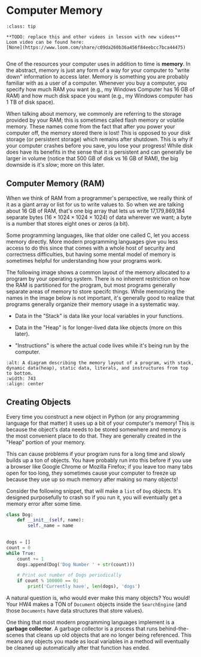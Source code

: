 # Computer Memory

```{admonition} Tip
:class: tip

**TODO: replace this and other videos in lesson with new videos**
Loom video can be found here:
[None](https://www.loom.com/share/c09da260b36a456f84eebcc7bca44475)


```

One of the resources your computer uses in addition to time is **memory**. In the abstract, memory is just any form of a way for your computer to "write down" information to access later. Memory is something you are probably familiar with as a user of a computer. Whenever you buy a computer, you specify how much RAM you want (e.g., my Windows Computer has 16 GB of RAM) and how much disk space you want (e.g., my Windows computer has 1 TB of disk space).  

When talking about memory, we commonly are referring to the storage provided by your RAM; this is sometimes called flash memory or volatile memory. These names come from the fact that after you power your computer off, the memory stored there is lost! This is opposed to your disk storage (or persistent storage) which remains after shutdown. This is why if your computer crashes before you save, you lose your progress! While disk does have its benefits in the sense that it is persistent and can generally be larger in volume (notice that 500 GB of disk vs 16 GB of RAM), the big downside is it's *slow*; more on this later.  

##  Computer Memory (RAM)  

When we think of RAM from a programmer's perspective, we really think of it as a giant array or list for us to write values to. So when we are talking about 16 GB of RAM, that's one big array that lets us write 17,179,869,184  separate bytes ($16 \times 1024 \times 1024 \times 1024$) of data wherever we want;  a byte is a number that stores eight ones or zeros (a bit).  

Some programming languages, like that older one called C, let you access memory directly. More modern programming languages give you less access to do this since that comes with a whole host of security and correctness difficulties, but having some mental model of memory is sometimes helpful for understanding how your programs work.  

The following image shows a common layout of the memory allocated to a program by your operating system. There is no inherent restriction on how the RAM is partitioned for the program, but most programs generally separate areas of memory to store specifc things. While memorizing the names in the image below is not important, it's generally good to realize that programs generally organize their memory usage in a systematic way.  

-  Data in the "Stack" is data like your local variables in your functions.  

-  Data in the "Heap" is for longer-lived data like objects (more on this later).  

-  "Instructions" is where the actual code lives while it's being run by the computer.  


```{image} https://static.us.edusercontent.com/files/hdSccOqAQu0ag6gG1JNH4HZx
:alt: A diagram describing the memory layout of a program, with stack, dynamic data(heap), static data, literals, and instructures from top to bottom.
:width: 743
:align: center
```

##  Creating Objects  

Every time you construct a new object in Python (or any programming language for that matter) it uses up a bit of your computer's memory! This is because the object's data needs to be stored somewhere and memory is the most convenient place to do that. They are generally created in the "Heap" portion of your memory.  

This can cause problems if your program runs for a long time and slowly builds up a ton of objects. You have probably run into this before if you use a browser like Google Chrome or Mozilla Firefox; if you leave too many tabs open for too long, they sometimes cause your computer to freeze up because they use up so much memory after making so many objects!  

Consider the following snippet, that will make a `list` of `Dog` objects. It's designed purposefully to crash so if you run it, you will eventually get a memory error after some time.

```python
class Dog:
    def __init__(self, name):
        self._name = name
        

dogs = []
count = 0
while True:
    count += 1
    dogs.append(Dog('Dog Number ' + str(count)))

    # Print out number of Dogs periodically
    if count % 100000 == 0:
        print('Currently have', len(dogs), 'dogs')
```

A natural question is, who would ever make this many objects? You would! Your HW4 makes a TON of `Document` objects inside the `SearchEngine` (and those `Documents` have data structures that store values).

One thing that most modern programming languages implement is a **garbage collector**. A garbage collector is a process that runs behind-the-scenes that cleans up old objects that are no longer being referenced. This means any objects you made as local variables in a method will eventually be cleaned up automatically after that function has ended.  

